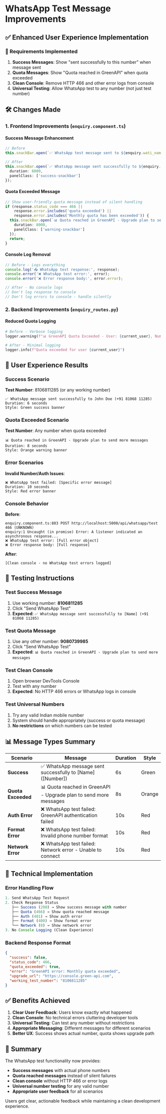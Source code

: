# WhatsApp Test Message Improvements

## ✅ Enhanced User Experience Implementation

### 🎯 Requirements Implemented

1. **Success Messages**: Show "sent successfully to this number" when message sent
2. **Quota Messages**: Show "Quota reached in GreenAPI" when quota exceeded  
3. **Clean Console**: Remove HTTP 466 and other error logs from console
4. **Universal Testing**: Allow WhatsApp test to any number (not just test number)

## 🛠 Changes Made

### 1. Frontend Improvements (`enquiry.component.ts`)

#### Success Message Enhancement
```typescript
// Before
this.snackBar.open(`✅ WhatsApp test message sent to ${enquiry.wati_name}!`, 'Close', {

// After  
this.snackBar.open(`✅ WhatsApp message sent successfully to ${enquiry.wati_name} (${this.displayMobileNumber(phoneNumber)})`, 'Close', {
  duration: 6000,
  panelClass: ['success-snackbar']
});
```

#### Quota Exceeded Message
```typescript
// Show user-friendly quota message instead of silent handling
if (response.status_code === 466 || 
    response.error.includes('quota exceeded') ||
    response.error.includes('Monthly quota has been exceeded')) {
  this.snackBar.open(`📊 Quota reached in GreenAPI - Upgrade plan to send more messages`, 'Close', { 
    duration: 8000,
    panelClass: ['warning-snackbar']
  });
  return;
}
```

#### Console Log Removal
```typescript
// Before - Logs everything
console.log('📥 WhatsApp test response:', response);
console.error('❌ WhatsApp test error:', error);
console.error('❌ Error response body:', error.error);

// After - No console logs
// Don't log response to console
// Don't log errors to console - handle silently
```

### 2. Backend Improvements (`enquiry_routes.py`)

#### Reduced Quota Logging
```python
# Before - Verbose logging
logger.warning(f"📊 GreenAPI Quota Exceeded - User: {current_user}, Number: {mobile_number}")

# After - Minimal logging
logger.info(f"Quota exceeded for user {current_user}")
```

## 🎯 User Experience Results

### Success Scenario
**Test Number**: 8106811285 (or any working number)
```
✅ WhatsApp message sent successfully to John Doe (+91 81068 11285)
Duration: 6 seconds
Style: Green success banner
```

### Quota Exceeded Scenario  
**Test Number**: Any number when quota exceeded
```
📊 Quota reached in GreenAPI - Upgrade plan to send more messages
Duration: 8 seconds
Style: Orange warning banner
```

### Error Scenarios
**Invalid Number/Auth Issues**: 
```
❌ WhatsApp test failed: [Specific error message]
Duration: 10 seconds
Style: Red error banner
```

### Console Behavior
**Before**:
```
enquiry.component.ts:803 POST http://localhost:5000/api/whatsapp/test 466 (UNKNOWN)
enquiry:1 Uncaught (in promise) Error: A listener indicated an asynchronous response...
❌ WhatsApp test error: [Full error object]
❌ Error response body: [Full response]
```

**After**:
```
[Clean console - no WhatsApp test errors logged]
```

## 🚀 Testing Instructions

### Test Success Message
1. Use working number: **8106811285**
2. Click "Send WhatsApp Test"
3. **Expected**: `✅ WhatsApp message sent successfully to [Name] (+91 81068 11285)`

### Test Quota Message  
1. Use any other number: **9080739985**
2. Click "Send WhatsApp Test"
3. **Expected**: `📊 Quota reached in GreenAPI - Upgrade plan to send more messages`

### Test Clean Console
1. Open browser DevTools Console
2. Test with any number
3. **Expected**: No HTTP 466 errors or WhatsApp logs in console

### Test Universal Numbers
1. Try any valid Indian mobile number
2. System should handle appropriately (success or quota message)
3. **No restrictions** on which numbers can be tested

## 📊 Message Types Summary

| Scenario | Message | Duration | Style |
|----------|---------|----------|--------|
| **Success** | ✅ WhatsApp message sent successfully to [Name] ([Number]) | 6s | Green |
| **Quota Exceeded** | 📊 Quota reached in GreenAPI - Upgrade plan to send more messages | 8s | Orange |
| **Auth Error** | ❌ WhatsApp test failed: GreenAPI authentication failed | 10s | Red |
| **Format Error** | ❌ WhatsApp test failed: Invalid phone number format | 10s | Red |
| **Network Error** | ❌ WhatsApp test failed: Network error - Unable to connect | 10s | Red |

## 🔧 Technical Implementation

### Error Handling Flow
```typescript
1. Send WhatsApp Test Request
2. Check Response Status
   ├── Success (200) → Show success message with number
   ├── Quota (466) → Show quota reached message  
   ├── Auth (401) → Show auth error
   ├── Format (400) → Show format error
   └── Network (0) → Show network error
3. No Console Logging (Clean Experience)
```

### Backend Response Format
```json
{
  "success": false,
  "status_code": 466,
  "quota_exceeded": true,
  "error": "GreenAPI error: Monthly quota exceeded",
  "upgrade_url": "https://console.green-api.com",
  "working_test_number": "8106811285"
}
```

## ✅ Benefits Achieved

1. **Clear User Feedback**: Users know exactly what happened
2. **Clean Console**: No technical errors cluttering developer tools
3. **Universal Testing**: Can test any number without restrictions
4. **Appropriate Messaging**: Different messages for different scenarios
5. **Better UX**: Success shows actual number, quota shows upgrade path

## 🎯 Summary

The WhatsApp test functionality now provides:
- **Success messages** with actual phone numbers
- **Quota reached messages** instead of silent failures
- **Clean console** without HTTP 466 or error logs
- **Universal number testing** for any valid number
- **Appropriate user feedback** for all scenarios

Users get clear, actionable feedback while maintaining a clean development experience.
